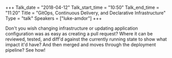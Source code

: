 +++
Talk_date = "2018-04-12"
Talk_start_time = "10:50"
Talk_end_time = "11:20"
Title = "GitOps, Continuous Delivery, and Declarative Infrastructure"
Type = "talk"
Speakers = ["luke-amdor"]
+++

Don't you wish changing infrastructure or updating application configuration was as easy as creating a pull request? Where it can be reviewed, tested, and diff'd against the currently running state to show what impact it'd have? And then merged and moves through the deployment pipeline? See how!
